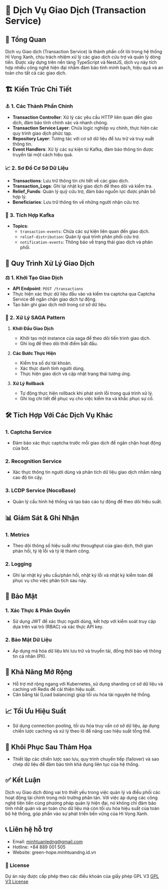 # 💱 Dịch Vụ Giao Dịch (Transaction Service)

## 📝 Tổng Quan
Dịch vụ Giao dịch (Transaction Service) là thành phần cốt lõi trong hệ thống Hi Vọng Xanh, chịu trách nhiệm xử lý các giao dịch cứu trợ và quản lý dòng tiền. Được xây dựng trên nền tảng TypeScript và NestJS, dịch vụ này tích hợp nhiều công nghệ hiện đại nhằm đảm bảo tính minh bạch, hiệu quả và an toàn cho tất cả các giao dịch.

## 🏗️ Kiến Trúc Chi Tiết

### ⚓️ 1. Các Thành Phần Chính
- **Transaction Controller**: Xử lý các yêu cầu HTTP liên quan đến giao dịch, đảm bảo tính chính xác và nhanh chóng.
- **Transaction Service Layer**: Chứa logic nghiệp vụ chính, thực hiện các quy trình giao dịch phức tạp.
- **Repository Layer**: Tương tác với cơ sở dữ liệu để lưu trữ và truy xuất thông tin.
- **Event Handlers**: Xử lý các sự kiện từ Kafka, đảm bảo thông tin được truyền tải một cách hiệu quả.

### 📈 2. Sơ Đồ Cơ Sở Dữ Liệu
- **Transactions**: Lưu trữ thông tin chi tiết về các giao dịch.
- **Transaction_Logs**: Ghi lại nhật ký giao dịch để theo dõi và kiểm tra.
- **Relief_Funds**: Quản lý quỹ cứu trợ, đảm bảo nguồn lực được phân bổ hợp lý.
- **Beneficiaries**: Lưu trữ thông tin về những người nhận cứu trợ.

### 🧬 3. Tích Hợp Kafka
- **Topics**:
  - `transaction-events`: Chứa các sự kiện liên quan đến giao dịch.
  - `relief-distribution`: Quản lý quá trình phân phối cứu trợ.
  - `notification-events`: Thông báo về trạng thái giao dịch và phân phối.

## 🔄 Quy Trình Xử Lý Giao Dịch

### ⚖️ 1. Khởi Tạo Giao Dịch
- **API Endpoint**: `POST /transactions`
- Thực hiện xác thực dữ liệu đầu vào và kiểm tra captcha qua Captcha Service để ngăn chặn giao dịch tự động.
- Tạo bản ghi giao dịch mới trong cơ sở dữ liệu.

### 🔧 2. Xử Lý SAGA Pattern   
1. **Khởi Đầu Giao Dịch**
   - Khởi tạo một instance của saga để theo dõi tiến trình giao dịch.
   - Ghi log để theo dõi thời điểm bắt đầu.

2. **Các Bước Thực Hiện**
   - Kiểm tra số dư tài khoản.
   - Xác thực danh tính người dùng.
   - Thực hiện giao dịch và cập nhật trạng thái tương ứng.

3. **Xử Lý Rollback**
   - Tự động thực hiện rollback khi phát sinh lỗi trong quá trình xử lý.
   - Ghi log chi tiết để phục vụ cho việc kiểm tra và khắc phục sự cố.

## 🛠️ Tích Hợp Với Các Dịch Vụ Khác

###  1. Captcha Service
- Đảm bảo xác thực captcha trước mỗi giao dịch để ngăn chặn hoạt động của bot.

###  2. Recognition Service
- Xác thực thông tin người dùng và phân tích dữ liệu giao dịch nhằm nâng cao độ tin cậy.

###  3. LCDP Service (NocoBase)
- Quản lý cấu hình hệ thống và tạo báo cáo tự động để theo dõi hiệu suất.

## 📊 Giám Sát & Ghi Nhận

### 1. Metrics
- Theo dõi thông số hiệu suất như throughput của giao dịch, thời gian phản hồi, tỷ lệ lỗi và tỷ lệ thành công.

### 2. Logging
- Ghi lại nhật ký yêu cầu/phản hồi, nhật ký lỗi và nhật ký kiểm toán để phục vụ cho việc phân tích sau này.

## 🔐 Bảo Mật

### 1. Xác Thực & Phân Quyền
- Sử dụng JWT để xác thực người dùng, kết hợp với kiểm soát truy cập dựa trên vai trò (RBAC) và xác thực API key.

### 2. Bảo Mật Dữ Liệu
- Áp dụng mã hóa dữ liệu khi lưu trữ và truyền tải, đồng thời bảo vệ thông tin cá nhân (PII).

## 🚀 Khả Năng Mở Rộng
- Hỗ trợ mở rộng ngang với Kubernetes, sử dụng sharding cơ sở dữ liệu và caching với Redis để cải thiện hiệu suất.
- Cân bằng tải (Load balancing) giúp tối ưu hóa tài nguyên hệ thống.

## 📈 Tối Ưu Hiệu Suất
- Sử dụng connection pooling, tối ưu hóa truy vấn cơ sở dữ liệu, áp dụng chiến lược caching và xử lý theo lô để nâng cao hiệu suất tổng thể.

## 🔄 Khôi Phục Sau Thảm Họa
- Thiết lập các chiến lược sao lưu, quy trình chuyển tiếp (failover) và sao chép dữ liệu để đảm bảo tính khả dụng liên tục của hệ thống.

## ✅ Kết Luận
Dịch vụ Giao dịch đóng vai trò thiết yếu trong việc quản lý và điều phối các hoạt động tài chính trong môi trường phân tán. Với việc áp dụng các công nghệ tiên tiến cùng phương pháp quản lý hiện đại, nó không chỉ đảm bảo tính nhất quán và an toàn cho dữ liệu mà còn tối ưu hóa hiệu suất của toàn bộ hệ thống, góp phần vào sự phát triển bền vững của Hi Vọng Xanh.

## 📞 Liên hệ hỗ trợ
- Email: minhtuanledng@gmail.com 
- Hotline: +84 889 001 505 
- Website: green-hope.minhtuandng.id.vn

### 📝 License
Dự án này được cấp phép theo các điều khoản của giấy phép GPL V3 [GPL V3 License](https://github.com/olp-dtu-2024/DTU-GreenHope/blob/main/LICENSE)

